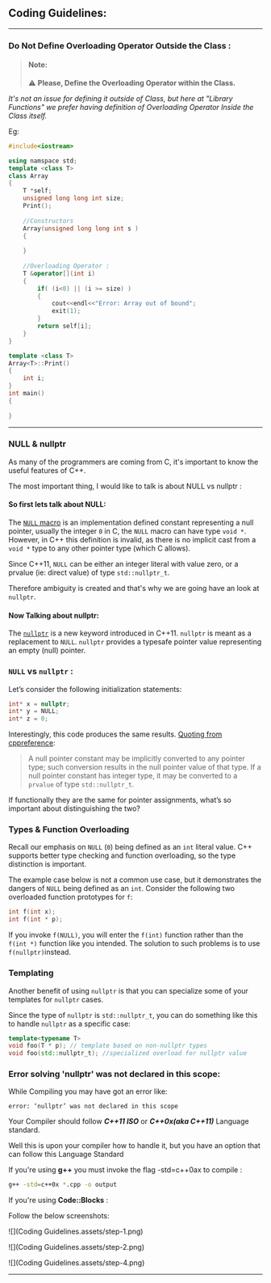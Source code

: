 ## Coding Guidelines:

------



### Do Not Define Overloading Operator Outside the Class :



> #### Note:
>
> ⚠ **Please, Define the Overloading Operator within the Class.**

*It's not an issue for defining it outside of Class, but here at "Library Functions" we prefer having definition of Overloading Operator Inside the Class itself.*

Eg:

```c++
#include<iostream>

using namspace std;
template <class T>
class Array
{
    T *self;
    unsigned long long int size;
    Print();
    
    //Constructors 
    Array(unsigned long long int s )
    {
        
    }
    
    //Overloading Operator : 
    T &operator[](int i)
    {
        if( (i<0) || (i >= size) )
        {
            cout<<endl<<"Error: Array out of bound";
            exit(1);
        }
        return self[i];
    }
}

template <class T>
Array<T>::Print()
{
    int i;
}
int main()
{
    
}
```



------

### NULL & nullptr 

As many of the programmers are coming from C, it's important to know the useful features of C++.

The most important thing, I would like to talk is about NULL vs nullptr :

#### So first lets talk about **NULL**:

The [`NULL` macro](http://en.cppreference.com/w/cpp/types/NULL) is an implementation defined constant representing a null pointer, usually the integer `0` in C, the `NULL` macro can have type `void *`. However, in C++ this definition is invalid, as there is no implicit cast from a `void *` type to any other pointer type (which C allows).

Since C++11, `NULL` can be either an integer literal with value zero, or a prvalue (ie: direct value) of type `std::nullptr_t`.

Therefore ambiguity is created and that's why we are going have an look at `nullptr`.

#### Now Talking about **nullptr**:

The [`nullptr`](http://en.cppreference.com/w/cpp/language/nullptr) is a new keyword introduced in C++11. `nullptr` is meant as a replacement to `NULL`. `nullptr` provides a typesafe pointer value representing an empty (null) pointer.

### `NULL` vs `nullptr` :

Let’s consider the following initialization statements:

```c++
int* x = nullptr;
int* y = NULL;
int* z = 0;
```

Interestingly, this code produces the same results. [Quoting from cppreference](http://en.cppreference.com/w/cpp/language/nullptr):

> A null pointer constant may be implicitly converted to any pointer type; such conversion results in the null pointer value of that type. If a null pointer constant has integer type, it may be converted to a `prvalue` of type `std::nullptr_t`.

If functionally they are the same for pointer assignments, what’s so important about distinguishing the two?

### Types & Function Overloading

Recall our emphasis on `NULL` (`0`) being defined as an `int` literal value. C++ supports better type checking and function overloading, so the type distinction is important.

The example case below is not a common use case, but it demonstrates the dangers of `NULL` being defined as an `int`. Consider the following two overloaded function prototypes for `f`:

```c++
int f(int x);
int f(int * p);
```

If you invoke `f(NULL)`, you will enter the `f(int)` function rather than the `f(int *)` function like you intended. The solution to such problems is to use `f(nullptr)`instead.

### Templating

Another benefit of using `nullptr` is that you can specialize some of your templates for `nullptr` cases.

Since the type of `nullptr` is `std::nullptr_t`, you can do something like this to handle `nullptr` as a specific case:

```c++
template<typename T>
void foo(T * p); // template based on non-nullptr types
void foo(std::nullptr_t); //specialized overload for nullptr value
```



###  Error solving 'nullptr' was not declared in this scope:



While Compiling you may have got an error like:

```
error: ‘nullptr’ was not declared in this scope
```



Your Compiler should follow ***C++11 ISO*** or ***C++0x(aka C++11)*** Language standard. 

Well this is upon your compiler how to handle it, but you have an option that can follow this Language Standard 

If you're using **g++** you must invoke the flag -std=c++0ax to compile :  

```bash
g++ -std=c++0x *.cpp -o output
```

If you're using **Code::Blocks** :

 Follow the below screenshots: 

![](Coding Guidelines.assets/step-1.png)



![](Coding Guidelines.assets/step-2.png)



![](Coding Guidelines.assets/step-4.png)

------

